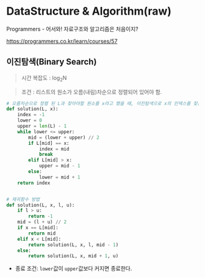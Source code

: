 # DataStructure & Algorithm(raw)

Programmers - 어서와! 자료구조와 알고리즘은 처음이지?

<https://programmers.co.kr/learn/courses/57>



## 이진탐색(Binary Search)

> 시간 복잡도 : log<sub>2</sub>N

> 조건 : 리스트의 원소가 오름(내림)차순으로 정렬되어 있어야 함.

```python
# 오름차순으로 정렬 된 L과 찾아야할 원소를 x라고 했을 때, 이진탐색으로 x의 인덱스를 찾는 함수
def solution(L, x):
    index = -1
    lower = 0
    upper = len(L) - 1
    while lower <= upper:
        mid = (lower + upper) // 2
        if L[mid] == x:
            index = mid
            break
        elif L[mid] > x:
            upper = mid - 1
        else:
            lower = mid + 1
    return index


# 재귀함수 방법
def solution(L, x, l, u):
    if l > u:
        return -1
    mid = (l + u) // 2
    if x == L[mid]:
        return mid
    elif x < L[mid]:
        return solution(L, x, l, mid - 1)
    else:
        return solution(L, x, mid + 1, u)
```

* 종료 조건:  `lower`값이 `upper`값보다  커지면 종료한다.

